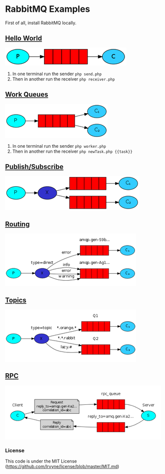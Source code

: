 # RabbitMQ Examples

First of all, install RabbitMQ locally.

## [Hello World](https://github.com/Irvyne/RabbitMQExamples/tree/master/hello-world)

![Hello World](https://raw.githubusercontent.com/Irvyne/RabbitMQExamples/master/assets/project-hello-world.png "Hello World")

1. In one terminal run the sender ```php send.php```
2. Then in another run the receiver ```php receiver.php```

## [Work Queues](https://github.com/Irvyne/RabbitMQExamples/tree/master/work-queues)

![Work Queues](https://raw.githubusercontent.com/Irvyne/RabbitMQExamples/master/assets/project-work-queues.png "Work Queues")

1. In one terminal run the sender ```php worker.php```
2. Then in another run the receiver ```php newTask.php {{task}}```

## [Publish/Subscribe](https://github.com/Irvyne/RabbitMQExamples/tree/master/publish-subscribe)

![Publish/Subscribe](https://raw.githubusercontent.com/Irvyne/RabbitMQExamples/master/assets/project-publish-subscribe.png "Publish/Subscribe")

## [Routing](https://github.com/Irvyne/RabbitMQExamples/tree/master/routing)

![Routing](https://raw.githubusercontent.com/Irvyne/RabbitMQExamples/master/assets/project-routing.png "Routing")

## [Topics](https://github.com/Irvyne/RabbitMQExamples/tree/master/topics)

![Topics](https://raw.githubusercontent.com/Irvyne/RabbitMQExamples/master/assets/project-topics.png "Topics")

## [RPC](https://github.com/Irvyne/RabbitMQExamples/tree/master/rpc)

![RPC](https://raw.githubusercontent.com/Irvyne/RabbitMQExamples/master/assets/project-rpc.png "RPC")

### License

This code is under the MIT License (https://github.com/Irvyne/license/blob/master/MIT.md)